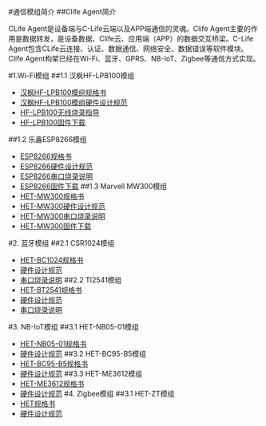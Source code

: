 

#通信模组简介
##Clife Agent简介

CLife Agent是设备端与C-Life云端以及APP端通信的灵魂。Clife Agent主要的作用是数据转发，是设备数据、Clife云、应用端（APP）的数据交互桥梁。C-Life Agent包含CLife云连接、认证、数据通信、网络安全、数据错误等软件模块。Clife Agent构架已经在Wi-Fi、蓝牙、GPRS、NB-IoT、Zigbee等通信方式实现。 



#1.Wi-Fi模组
##1.1 汉枫HF-LPB100模组
* [汉枫HF-LPB100模组规格书](./source/zh-cn/device/module/)
* [汉枫HF-LPB100模组硬件设计规范](./source/zh-cn/device/module/HF-LPB100_hardware_Design_Spec.md)
* [HF-LPB100无线烧录指导](./source/zh-cn/device/module/HF-LPB100_Wireless_download_Spec.md)
* [HF-LPB100固件下载](./source/zh-cn/device/module/)

##1.2 乐鑫ESP8266模组
* [ESP8266规格书](./source/zh-cn/device/module/)
* [ESP8266硬件设计规范](./source/zh-cn/device/module/ESP8266_hardware_Design_Spec.md)
* [ESP8266串口烧录说明](./source/zh-cn/device/module/ESP8266_uart_download_Spec.md)
* [ESP8266固件下载](./source/zh-cn/device/module/)
##1.3 Marvell MW300模组
* [HET-MW300规格书](./source/zh-cn/device/module/HET-MW300)
* [HET-MW300硬件设计规范](./source/zh-cn/device/module/HET-MW300_hardware_Design_Spec.md)
* [HET-MW300串口烧录说明](./source/zh-cn/device/module/HET-MW300_uart_download_Spec.md)
* [HET-MW300固件下载](./source/zh-cn/device/module/)



#2. 蓝牙模组
##2.1 CSR1024模组
* [HET-BC1024规格书](./source/zh-cn/device/module/)
* [硬件设计规范](./source/zh-cn/device/module/CSR1024_hardware_Design_Spec.md)
* [串口烧录说明](./source/zh-cn/device/module/CSR1024_uart_download_Spec.md)
##2.2 TI2541模组
* [HET-BT2541规格书](./source/zh-cn/device/module/)
* [硬件设计规范](./source/zh-cn/device/module/TI2541_hardware_Design_Spec.md)
* [串口烧录说明](./source/zh-cn/device/module/TI2541_uart_download_Spec.md)

#3. NB-IoT模组
##3.1 HET-NB05-01模组
* [HET-NB05-01规格书](./source/zh-cn/device/module/)
* [硬件设计规范](./source/zh-cn/device/module/)
##3.2 HET-BC95-B5模组
* [HET-BC95-B5规格书](./source/zh-cn/device/module/)
* [硬件设计规范](./source/zh-cn/device/module/)
##3.3 HET-ME3612模组
* [HET-ME3612规格书](./source/zh-cn/device/module/)
* [硬件设计规范](./source/zh-cn/device/module/)
#4. Zigbee模组
##3.1 HET-ZT模组
* [HET规格书](./source/zh-cn/device/module/)
* [硬件设计规范](./source/zh-cn/device/module/)
